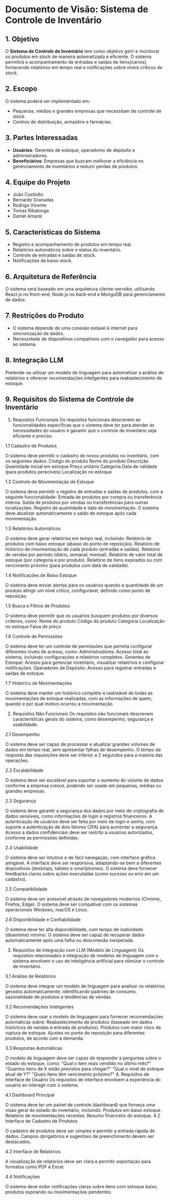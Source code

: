 # Documento de Visão: Sistema de Controle de Inventário

## 1. Objetivo
O **Sistema de Controle de Inventário** tem como objetivo gerir e monitorar os produtos em stock de maneira automatizada e eficiente. O sistema permitirá o acompanhamento de entradas e saídas de itens(carros), fornecendo relatórios em tempo real e notificações sobre níveis críticos de stock.

## 2. Escopo
O sistema poderá ser implementado em:
- Pequenas, médias e grandes empresas que necessitam de controle de stock.
- Centros de distribuição, armazéns e farmácias.

## 3. Partes Interessadas
- **Usuários**: Gerentes de estoque, operadores de depósito e administradores.
- **Beneficiários**: Empresas que buscam melhorar a eficiência no gerenciamento de inventários e reduzir perdas de produtos.

## 4. Equipe do Projeto
- João Custódio 
- Bernardo Granadas 
- Rodrigo Vicente 
- Tomas Ribalonga 
- Daniel Amaral


## 5. Características do Sistema
- Registro e acompanhamento de produtos em tempo real.
- Relatórios automáticos sobre o status do inventário.
- Controle de entradas e saídas de stock.
- Notificações de baixo stock.

## 6. Arquitetura de Referência
O sistema será baseado em uma arquitetura cliente-servidor, utilizando React.js no front-end, Node.js no back-end e MongoDB para gerenciamento de dados.

## 7. Restrições do Produto
- O sistema depende de uma conexão estável à internet para sincronização de dados.
- Necessidade de dispositivos compatíveis com o navegador para acesso ao sistema.

## 8. Integração LLM
Pretende-se utilizar um modelo de linguagem para automatizar a análise de relatórios e oferecer recomendações inteligentes para reabastecimento de estoque.

## 9. Requisitos do Sistema de Controle de Inventário
1. Requisitos Funcionais
Os requisitos funcionais descrevem as funcionalidades específicas que o sistema deve ter para atender às necessidades do usuário e garantir que o controle de inventário seja eficiente e preciso.

1.1 Cadastro de Produtos

O sistema deve permitir o cadastro de novos produtos no inventário, com os seguintes dados:
Código do produto
Nome do produto
Descrição
Quantidade inicial em estoque
Preço unitário
Categoria
Data de validade (para produtos perecíveis)
Localização no estoque

1.2 Controle de Movimentação de Estoque

O sistema deve permitir o registro de entradas e saídas de produtos, com a seguinte funcionalidade:
Entrada de produtos por compra ou transferência interna.
Saída de produtos por vendas ou transferências para outras localizações.
Registro de quantidade e data de movimentação.
O sistema deve atualizar automaticamente o saldo de estoque após cada movimentação.

1.3 Relatórios Automáticos

O sistema deve gerar relatórios em tempo real, incluindo:
Relatório de produtos com baixo estoque (abaixo do ponto de reposição).
Relatório de histórico de movimentação de cada produto (entradas e saídas).
Relatório de vendas por período (diário, semanal, mensal).
Relatório de valor total de estoque (por categoria e por produto).
Relatório de itens expirados ou com vencimento próximo (para produtos com data de validade).

1.4 Notificações de Baixo Estoque

O sistema deve enviar alertas para os usuários quando a quantidade de um produto atingir um nível crítico, configurável, definido como ponto de reposição.

1.5 Busca e Filtros de Produtos

O sistema deve permitir que os usuários busquem produtos por diversos critérios, como:
Nome do produto
Código do produto
Categoria
Localização no estoque
Faixa de preço

1.6 Controle de Permissões

O sistema deve ter um controle de permissões que permita configurar diferentes níveis de acesso, como:
Administradores: Acesso total ao sistema, incluindo configurações e relatórios completos.
Gerentes de Estoque: Acesso para gerenciar inventário, visualizar relatórios e configurar notificações.
Operadores de Depósito: Acesso para registrar entradas e saídas de estoque.

1.7 Histórico de Movimentações

O sistema deve manter um histórico completo e rastreável de todas as movimentações de estoque realizadas, com as informações de quem, quando e por qual motivo ocorreu a movimentação.

2. Requisitos Não Funcionais
Os requisitos não funcionais descrevem características gerais do sistema, como desempenho, segurança e usabilidade.

2.1 Desempenho

O sistema deve ser capaz de processar e atualizar grandes volumes de dados em tempo real, sem apresentar falhas de desempenho.
O tempo de resposta das requisições deve ser inferior a 2 segundos para a maioria das operações.

2.2 Escalabilidade

O sistema deve ser escalável para suportar o aumento do volume de dados conforme a empresa cresce, podendo ser usado em pequenas, médias ou grandes empresas.

2.3 Segurança

O sistema deve garantir a segurança dos dados por meio de criptografia de dados sensíveis, como informações de login e registros financeiros.
A autenticação de usuários deve ser feita por meio de login e senha, com suporte a autenticação de dois fatores (2FA) para aumentar a segurança.
Acesso a dados confidenciais deve ser restrito a usuários autorizados, conforme as permissões definidas.

2.4 Usabilidade

O sistema deve ser intuitivo e de fácil navegação, com interface gráfica amigável.
A interface deve ser responsiva, adaptando-se bem a diferentes dispositivos (desktops, tablets e smartphones).
O sistema deve fornecer feedbacks claros sobre ações executadas (como sucesso ou erro em um cadastro).

2.5 Compatibilidade

O sistema deve ser acessível através de navegadores modernos (Chrome, Firefox, Edge).
O sistema deve ser compatível com os sistemas operacionais Windows, macOS e Linux.

2.6 Disponibilidade e Confiabilidade

O sistema deve ter alta disponibilidade, com tempo de inatividade (downtime) mínimo.
O sistema deve ser capaz de recuperar dados automaticamente após uma falha ou desconexão inesperada.

3. Requisitos de Integração com LLM (Modelo de Linguagem)
Os requisitos relacionados à integração de modelos de linguagem com o sistema envolvem o uso de inteligência artificial para otimizar o controle de inventário.

3.1 Análise de Relatórios

O sistema deve integrar um modelo de linguagem para analisar os relatórios gerados automaticamente, identificando padrões de consumo, sazonalidade de produtos e tendências de vendas.

3.2 Recomendações Inteligentes

O sistema deve usar o modelo de linguagem para fornecer recomendações automáticas sobre:
Reabastecimento de produtos (baseado em dados históricos de vendas e entrada de produtos).
Produtos com maior risco de ruptura de estoque.
Ajustes no ponto de reposição para diferentes produtos, de acordo com a demanda.

3.3 Respostas Automáticas

O modelo de linguagem deve ser capaz de responder a perguntas sobre o estado do estoque, como:
"Qual o item mais vendido no último mês?"
"Quantos itens de X estão previstos para chegar?"
"Qual o nível de estoque atual de Y?"
"Quais itens têm vencimento próximo?"
4. Requisitos de Interface de Usuário
Os requisitos de interface envolvem a experiência do usuário ao interagir com o sistema.

4.1 Dashboard Principal

O sistema deve ter um painel de controle (dashboard) que forneça uma visão geral do estado do inventário, incluindo:
Produtos em baixo estoque.
Relatório de movimentações recentes.
Resumo financeiro do estoque.
4.2 Interface de Cadastro de Produtos

O cadastro de produtos deve ser simples e permitir a entrada rápida de dados. Campos obrigatórios e sugestões de preenchimento devem ser destacados.

4.3 Interface de Relatórios

A visualização de relatórios deve ser clara e permitir exportação para formatos como PDF e Excel.

4.4 Notificações

O sistema deve exibir notificações claras sobre itens com estoque baixo, produtos expirando ou movimentações pendentes.
